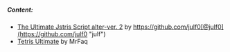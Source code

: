 ##### Content:
* [The Ultimate Jstris Script alter-ver. 2](https://greasyfork.org/en/scripts/395128-the-ultimate-jstris-script-alter-ver-2 "The Ultimate Jstris Script alter-ver. 2") by https://github.com/julf0[@julf0](https://github.com/julf0 "julf")
* [Tetris Ultimate](https://greasyfork.org/en/scripts/394552-tetris-ultimate-theme "Tetris Ultimate Theme") by MrFaq
